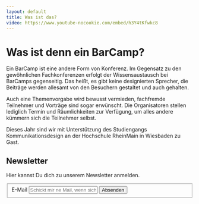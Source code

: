 ```yaml
---
layout: default
title: Was ist das?
video: https://www.youtube-nocookie.com/embed/h3Y4tKfwkc8
---
```


# Was ist denn ein BarCamp?

Ein BarCamp ist eine andere Form von Konferenz. Im Gegensatz zu den gewöhnlichen Fachkonferenzen erfolgt der Wissensaustausch bei BarCamps gegenseitig. Das heißt, es gibt keine designierten Sprecher, die Beiträge werden allesamt von den Besuchern gestaltet und auch gehalten.

Auch eine Themenvorgabe wird bewusst vermieden, fachfremde Teilnehmer und Vorträge sind sogar erwünscht. Die Organisatoren stellen lediglich Termin und Räumlichkeiten zur Verfügung, um alles andere kümmern sich die Teilnehmer selbst.

Dieses Jahr sind wir mit Unterstützung des Studiengangs Kommunikationsdesign an der Hochschule RheinMain in Wiesbaden zu Gast.

## Newsletter

Hier kannst Du dich zu unserem Newsletter anmelden.

<form method="post" action="//barcamp-rheinmain.us7.list-manage.com/subscribe/post?u=3e2aa6cc97e55872fc5afdb6a&amp;id=c17b34c8ab" class="form-infomail">
  <fieldset class="input-with-button">
    <label for="email">E-Mail</label>
    <input type="email" required placeholder="Schickt mir ne Mail, wenn sich was tut." tabindex="1" size="20" value="" id="email" name="EMAIL">
    <button type="submit" tabindex="100" class="button" name="submit"><span>Absenden</span></button>
  </fieldset>
</form>
